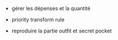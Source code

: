 - gérer les dépenses et la quantité
- priority transform rule


- reproduire la partie outfit et secret pocket